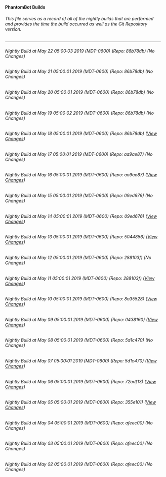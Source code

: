 **PhantomBot Builds**

###### This file serves as a record of all of the nightly builds that are performed and provides the time the build occurred as well as the Git Repository version.
-------------------------------------------------------------------------------------------------------------
###### Nightly Build at May 22 05:00:03 2019 (MDT-0600) (Repo: 86b78db) (No Changes)
###### Nightly Build at May 21 05:00:01 2019 (MDT-0600) (Repo: 86b78db) (No Changes)
###### Nightly Build at May 20 05:00:01 2019 (MDT-0600) (Repo: 86b78db) (No Changes)
###### Nightly Build at May 19 05:00:02 2019 (MDT-0600) (Repo: 86b78db) (No Changes)
###### Nightly Build at May 18 05:00:01 2019 (MDT-0600) (Repo: 86b78db) ([View Changes](https://github.com/PhantomBot/PhantomBot/compare/aa9ae87...86b78db))
###### Nightly Build at May 17 05:00:01 2019 (MDT-0600) (Repo: aa9ae87) (No Changes)
###### Nightly Build at May 16 05:00:01 2019 (MDT-0600) (Repo: aa9ae87) ([View Changes](https://github.com/PhantomBot/PhantomBot/compare/09ed676...aa9ae87))
###### Nightly Build at May 15 05:00:01 2019 (MDT-0600) (Repo: 09ed676) (No Changes)
###### Nightly Build at May 14 05:00:01 2019 (MDT-0600) (Repo: 09ed676) ([View Changes](https://github.com/PhantomBot/PhantomBot/compare/5044856...09ed676))
###### Nightly Build at May 13 05:00:01 2019 (MDT-0600) (Repo: 5044856) ([View Changes](https://github.com/PhantomBot/PhantomBot/compare/288103f...5044856))
###### Nightly Build at May 12 05:00:01 2019 (MDT-0600) (Repo: 288103f) (No Changes)
###### Nightly Build at May 11 05:00:01 2019 (MDT-0600) (Repo: 288103f) ([View Changes](https://github.com/PhantomBot/PhantomBot/compare/8a35528...288103f))
###### Nightly Build at May 10 05:00:01 2019 (MDT-0600) (Repo: 8a35528) ([View Changes](https://github.com/PhantomBot/PhantomBot/compare/0438160...8a35528))
###### Nightly Build at May 09 05:00:01 2019 (MDT-0600) (Repo: 0438160) ([View Changes](https://github.com/PhantomBot/PhantomBot/compare/5d1c470...0438160))
###### Nightly Build at May 08 05:00:01 2019 (MDT-0600) (Repo: 5d1c470) (No Changes)
###### Nightly Build at May 07 05:00:01 2019 (MDT-0600) (Repo: 5d1c470) ([View Changes](https://github.com/PhantomBot/PhantomBot/compare/72adf13...5d1c470))
###### Nightly Build at May 06 05:00:01 2019 (MDT-0600) (Repo: 72adf13) ([View Changes](https://github.com/PhantomBot/PhantomBot/compare/355e101...72adf13))
###### Nightly Build at May 05 05:00:01 2019 (MDT-0600) (Repo: 355e101) ([View Changes](https://github.com/PhantomBot/PhantomBot/compare/afeec00...355e101))
###### Nightly Build at May 04 05:00:01 2019 (MDT-0600) (Repo: afeec00) (No Changes)
###### Nightly Build at May 03 05:00:01 2019 (MDT-0600) (Repo: afeec00) (No Changes)
###### Nightly Build at May 02 05:00:01 2019 (MDT-0600) (Repo: afeec00) (No Changes)
